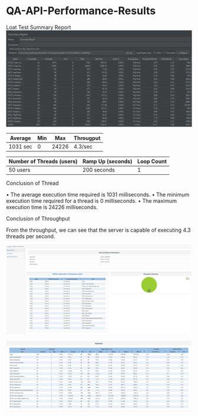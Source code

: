 # QA-API-Performance-Results

Loat Test Summary Report
![Alt text](<jmeter - Load Test/WeFly/content/Screenshot 2024-02-09 110738.png>)


|  Average  | Min |  Max  | Througput | 
| --------- | --- | ----- | --------- |
| 1031 sec  |  0  | 24226 |  4.3/sec  |


| Number of Threads (users) | Ramp Up (seconds) | Loop Count |
| ------------------------- | ----------------- | ---------- |
|         50 users          |    200 seconds    |     1      |


Conclusion of Thread

• The average execution time required is 1031 milliseconds.
• The minimum execution time required for a thread is 0 milliseconds.
• The maximum execution time is 24226 milliseconds.

Conclusion of Throughput

From the throughput, we can see that the server is capable of executing 4.3 threads per second.


![Alt text](<jmeter - Load Test/WeFly/content/image.png>)

![Alt text](<jmeter - Load Test/WeFly/content/image-1.png>)

